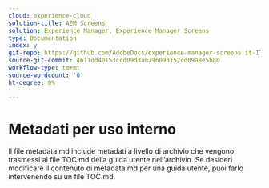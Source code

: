 ```yaml
---
cloud: experience-cloud
solution-title: AEM Screens
solution: Experience Manager, Experience Manager Screens
type: Documentation
index: y
git-repo: https://github.com/AdobeDocs/experience-manager-screens.it-IT
source-git-commit: 4611dd40153ccd09d3a0796093157cd09a8e5b80
workflow-type: tm+mt
source-wordcount: '0'
ht-degree: 0%

---
```



# Metadati per uso interno

Il file metadata.md include metadati a livello di archivio che vengono trasmessi ai file TOC.md della guida utente nell’archivio. Se desideri modificare il contenuto di metadata.md per una guida utente, puoi farlo intervenendo su un file TOC.md.
